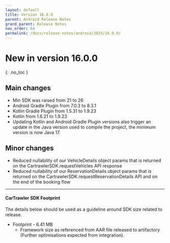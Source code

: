 ```yaml
---
layout: default
title: Version 16.0.0
parent: Android Release Notes
grand_parent: Release Notes
nav_order: 64
permalink: /docs/release-notes/android/2025/16.0.0/
---
```


# New in version 16.0.0

{: .no_toc }

## Main changes
- Min SDK was raised from 21 to 26
- Android Gradle Plugin from 7.0.3 to 8.3.1
- Kotlin Gradle Plugin from 1.5.31 to 1.9.23
- Kotlin from 1.6.21 to 1.9.23
- Updating Kotlin and Android Gradle Plugin versions also trigger an update in the Java version used to compile the project, the minimum version is now Java 17.

## Minor changes
- Reduced nullability of our VehicleDetails object params that is returned on the 
CartrawlerSDK.requestVehicles API response
- Reduced nullability of our ReservationDetails object params that is returned on the CartrawlerSDK.requestReservationDetails API and on the end of the booking flow



---
#### CarTrawler SDK Footprint

The details below should be used as a guideline around SDK size related to release.
* Footprint - 6.41 MB
  * Framework size as referenced from AAR file released to artifactory (Further optimisations expected from integration).

